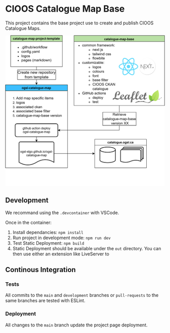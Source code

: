 # CIOOS Catalogue Map Base
This project contains the base project use to create and publish CIOOS Catalogue Maps.

![Catalogue Map Diagram](docs/cioos-catalogue-map.drawio.svg)

## Development

We recommand using the `.devcontainer` with VSCode.

Once in the container:
1. Install dependancies: `npm install`
2. Run project in development mode: `npm run dev`
3. Test Static Deployment: `npm build`
4. Static Deployment should be available under the `out` directory. You can then use either an extension like LiveServer to 

## Continous Integration

### Tests
All commits to the `main` and `development` branches or `pull-requests` to the same branches are tested with ESLint.

### Deployment
All changes to the `main` branch update the project page deployment.
